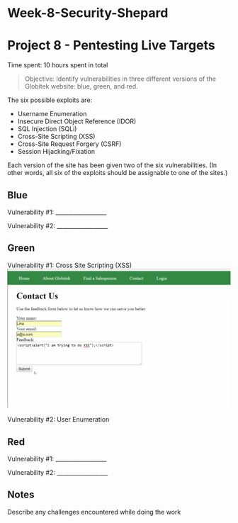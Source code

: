 # Week-8-Security-Shepard
# Project 8 - Pentesting Live Targets

Time spent: 10 hours spent in total

> Objective: Identify vulnerabilities in three different versions of the Globitek website: blue, green, and red.

The six possible exploits are:
* Username Enumeration
* Insecure Direct Object Reference (IDOR)
* SQL Injection (SQLi)
* Cross-Site Scripting (XSS)
* Cross-Site Request Forgery (CSRF)
* Session Hijacking/Fixation

Each version of the site has been given two of the six vulnerabilities. (In other words, all six of the exploits should be assignable to one of the sites.)

## Blue

Vulnerability #1: __________________

Vulnerability #2: __________________


## Green

Vulnerability #1: Cross Site Scripting (XSS)
![](https://github.com/linaromeo12/Week-8-Security-Shepard/blob/master/Green%20XSS.gif)

Vulnerability #2: User Enumeration 


## Red

Vulnerability #1: __________________

Vulnerability #2: __________________


## Notes

Describe any challenges encountered while doing the work
